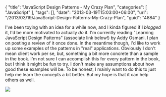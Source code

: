 {
	"title": "JavaScript Design Patterns - My Crazy Plan",
	"categories": [
		"JavaScript"
	],
	"tags": [],
	"date": "2013-03-19T15:03:00+06:00",
	"url": "/2013/03/19/JavaScript-Design-Patterns-My-Crazy-Plan",
	"guid": "4884"
}

I've been toying with an idea for a while now, and I kinda figured if I <i>blogged</i> it, I'd be more motivated to actually <i>do</i> it. I'm currently reading "Learning JavaScript Design Patterns" (associate link below!) by Addy Osmani. I plan on posting a review of it once done. In the meantime though, I'd like to work up some examples of the patterns in "real" applications. Obviously I don't mean client work per se, but, something a bit more concrete than a sample in the book. I'm not sure I can accomplish this for every pattern in the book, but I think it might be fun to try. I don't make any assumptions about how good these examples will be. To be honest, I mainly want to do this to just help me learn the concepts a bit better. But my hope is that it can help others as well.

<a href="http://www.amazon.com/gp/product/1449331815/ref=as_li_qf_sp_asin_il?ie=UTF8&camp=1789&creative=9325&creativeASIN=1449331815&linkCode=as2&tag=raymondcamden-20"><img border="0" src="http://ws.assoc-amazon.com/widgets/q?_encoding=UTF8&ASIN=1449331815&Format=_SL110_&ID=AsinImage&MarketPlace=US&ServiceVersion=20070822&WS=1&tag=raymondcamden-20" ></a><img src="http://www.assoc-amazon.com/e/ir?t=raymondcamden-20&l=as2&o=1&a=1449331815" width="1" height="1" border="0" alt="" style="border:none !important; margin:0px !important;" />